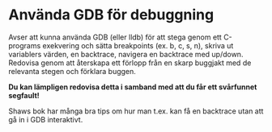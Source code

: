 # Använda GDB för debuggning

Avser att kunna använda GDB (eller lldb) för att stega genom ett
C-programs exekvering och sätta breakpoints (ex. b, c, s, n),
skriva ut variablers värden, en backtrace, navigera en backtrace
med up/down. Redovisa genom att återskapa ett förlopp från en
skarp buggjakt med de relevanta stegen och förklara buggen. 

**Du kan lämpligen redovisa detta i samband med att du får ett
svårfunnet segfault!**

Shaws bok har många bra tips om hur man t.ex. kan få en backtrace
utan att gå in i GDB interaktivt.
